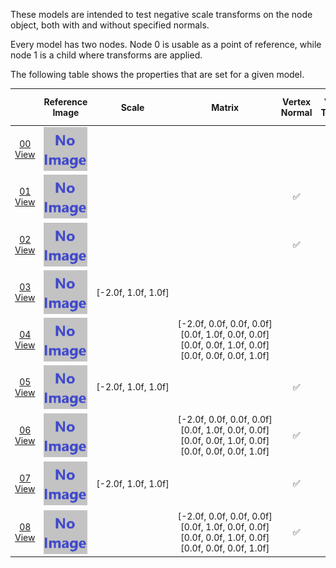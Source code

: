 These models are intended to test negative scale transforms on the node object, both with and without specified normals.  

Every model has two nodes. Node 0 is usable as a point of reference, while node 1 is a child where transforms are applied.  

The following table shows the properties that are set for a given model.  


|   | Reference Image | Scale | Matrix | Vertex Normal | Vertex Tangent | Normal Texture | Base Color Texture | Metallic Roughness Texture
:---: | :---: | :---: | :---: | :---: | :---: | :---: | :---: | :---:
[00](Node_NegativeScale_00.gltf)<br>[View](https://sandbox.babylonjs.com/) | <img src="ReferenceImages/Node_NegativeScale_00.png" align="middle"> |   |   |   |   |   |   |  
[01](Node_NegativeScale_01.gltf)<br>[View](https://sandbox.babylonjs.com/) | <img src="ReferenceImages/Node_NegativeScale_01.png" align="middle"> |   |   | :white_check_mark: |   | <img src="Textures/Normal_Nodes.png" height="72" width="72" align="middle"> | <img src="Textures/BaseColor_Nodes.png" height="72" width="72" align="middle"> | <img src="Textures/MetallicRoughness_Nodes.png" height="72" width="72" align="middle">
[02](Node_NegativeScale_02.gltf)<br>[View](https://sandbox.babylonjs.com/) | <img src="ReferenceImages/Node_NegativeScale_02.png" align="middle"> |   |   | :white_check_mark: | :white_check_mark: | <img src="Textures/Normal_Nodes.png" height="72" width="72" align="middle"> | <img src="Textures/BaseColor_Nodes.png" height="72" width="72" align="middle"> | <img src="Textures/MetallicRoughness_Nodes.png" height="72" width="72" align="middle">
[03](Node_NegativeScale_03.gltf)<br>[View](https://sandbox.babylonjs.com/) | <img src="ReferenceImages/Node_NegativeScale_03.png" align="middle"> | [-2.0f,&nbsp;1.0f,&nbsp;1.0f] |   |   |   |   |   |  
[04](Node_NegativeScale_04.gltf)<br>[View](https://sandbox.babylonjs.com/) | <img src="ReferenceImages/Node_NegativeScale_04.png" align="middle"> |   | [-2.0f,&nbsp;0.0f,&nbsp;0.0f,&nbsp;0.0f]<br>[0.0f,&nbsp;1.0f,&nbsp;0.0f,&nbsp;0.0f]<br>[0.0f,&nbsp;0.0f,&nbsp;1.0f,&nbsp;0.0f]<br>[0.0f,&nbsp;0.0f,&nbsp;0.0f,&nbsp;1.0f]<br> |   |   |   |   |  
[05](Node_NegativeScale_05.gltf)<br>[View](https://sandbox.babylonjs.com/) | <img src="ReferenceImages/Node_NegativeScale_05.png" align="middle"> | [-2.0f,&nbsp;1.0f,&nbsp;1.0f] |   | :white_check_mark: |   | <img src="Textures/Normal_Nodes.png" height="72" width="72" align="middle"> | <img src="Textures/BaseColor_Nodes.png" height="72" width="72" align="middle"> | <img src="Textures/MetallicRoughness_Nodes.png" height="72" width="72" align="middle">
[06](Node_NegativeScale_06.gltf)<br>[View](https://sandbox.babylonjs.com/) | <img src="ReferenceImages/Node_NegativeScale_06.png" align="middle"> |   | [-2.0f,&nbsp;0.0f,&nbsp;0.0f,&nbsp;0.0f]<br>[0.0f,&nbsp;1.0f,&nbsp;0.0f,&nbsp;0.0f]<br>[0.0f,&nbsp;0.0f,&nbsp;1.0f,&nbsp;0.0f]<br>[0.0f,&nbsp;0.0f,&nbsp;0.0f,&nbsp;1.0f]<br> | :white_check_mark: |   | <img src="Textures/Normal_Nodes.png" height="72" width="72" align="middle"> | <img src="Textures/BaseColor_Nodes.png" height="72" width="72" align="middle"> | <img src="Textures/MetallicRoughness_Nodes.png" height="72" width="72" align="middle">
[07](Node_NegativeScale_07.gltf)<br>[View](https://sandbox.babylonjs.com/) | <img src="ReferenceImages/Node_NegativeScale_07.png" align="middle"> | [-2.0f,&nbsp;1.0f,&nbsp;1.0f] |   | :white_check_mark: | :white_check_mark: | <img src="Textures/Normal_Nodes.png" height="72" width="72" align="middle"> | <img src="Textures/BaseColor_Nodes.png" height="72" width="72" align="middle"> | <img src="Textures/MetallicRoughness_Nodes.png" height="72" width="72" align="middle">
[08](Node_NegativeScale_08.gltf)<br>[View](https://sandbox.babylonjs.com/) | <img src="ReferenceImages/Node_NegativeScale_08.png" align="middle"> |   | [-2.0f,&nbsp;0.0f,&nbsp;0.0f,&nbsp;0.0f]<br>[0.0f,&nbsp;1.0f,&nbsp;0.0f,&nbsp;0.0f]<br>[0.0f,&nbsp;0.0f,&nbsp;1.0f,&nbsp;0.0f]<br>[0.0f,&nbsp;0.0f,&nbsp;0.0f,&nbsp;1.0f]<br> | :white_check_mark: | :white_check_mark: | <img src="Textures/Normal_Nodes.png" height="72" width="72" align="middle"> | <img src="Textures/BaseColor_Nodes.png" height="72" width="72" align="middle"> | <img src="Textures/MetallicRoughness_Nodes.png" height="72" width="72" align="middle">
 
